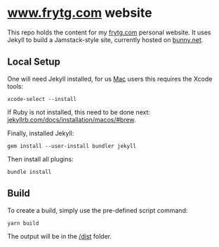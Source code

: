 # www.frytg.com website

This repo holds the content for my [frytg.com](https://www.frytg.com) personal website. It uses Jekyll to build a Jamstack-style site, currently hosted on [bunny.net](https://bunny.net).

## Local Setup

One will need Jekyll installed, for us [Mac](https://jekyllrb.com/docs/installation/macos/) users this requires the Xcode tools:

```shell
xcode-select --install
```

If Ruby is not installed, this need to be done next: [jekyllrb.com/docs/installation/macos/#brew](https://jekyllrb.com/docs/installation/macos/#brew).

Finally, installed Jekyll:

```shell
gem install --user-install bundler jekyll
```

Then install all plugins:

```shell
bundle install
```

## Build

To create a build, simply use the pre-defined script command:

```shell
yarn build
```

The output will be in the [/dist](/dist) folder.
